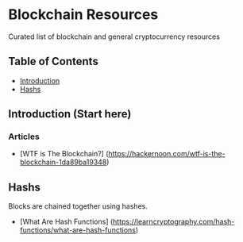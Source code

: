# Blockchain Resources

Curated list of blockchain and general cryptocurrency resources

## Table of Contents

- [Introduction](#Introduction)
- [Hashs](#Hashs)

## Introduction (Start here)
### Articles
* [WTF is The Blockchain?] (https://hackernoon.com/wtf-is-the-blockchain-1da89ba19348)

## Hashs
Blocks are chained together using hashes.
* [What Are Hash Functions] (https://learncryptography.com/hash-functions/what-are-hash-functions)
